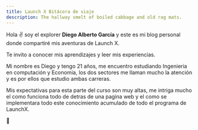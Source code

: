 ```yaml
---
title: Launch X Bitácora de viaje
description: The hallway smelt of boiled cabbage and old rag mats.
---
```


Hola ✌️  soy el explorer **Diego Alberto García** y este es mi blog personal donde compartiré mis aventuras de Launch X.

Te invito a conocer mis aprendizajes y leer mis experiencias.

Mi nombre es Diego y tengo 21 años, me encuentro estudiando Ingenieria en computación y Economia, los dos sectores me llaman mucho la atención y es por ellos que estudio ambas carreras.

Mis expectativas para esta parte del curso  son muy altas, me intriga mucho el como funciona todo de detras de una pagina web y el como se implementara todo este conocimiento acumulado de todo el programa de LaunchX.

🚀
